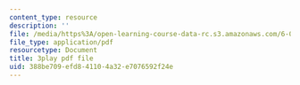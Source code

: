 ```yaml
---
content_type: resource
description: ''
file: /media/https%3A/open-learning-course-data-rc.s3.amazonaws.com/6-046j-design-and-analysis-of-algorithms-spring-2015/388be709efd841104a32e7076592f24e_G7mqtB6npfE.pdf
file_type: application/pdf
resourcetype: Document
title: 3play pdf file
uid: 388be709-efd8-4110-4a32-e7076592f24e
---
```

